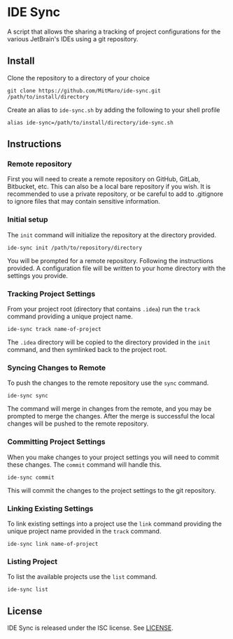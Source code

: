 # IDE Sync

A script that allows the sharing a tracking of project configurations for the various JetBrain's IDEs using a git
repository.

## Install

Clone the repository to a directory of your choice

    git clone https://github.com/MitMaro/ide-sync.git /path/to/install/directory

Create an alias to `ide-sync.sh` by adding the following to your shell profile

    alias ide-sync=/path/to/install/directory/ide-sync.sh

## Instructions

### Remote repository

First you will need to create a remote repository on GitHub, GitLab, Bitbucket, etc. This can also be a local bare
repository if you wish. It is recommended to use a private repository, or be careful to add to .gitignore to ignore
files that may contain sensitive information.

### Initial setup

The `init` command will initialize the repository at the directory provided.

    ide-sync init /path/to/repository/directory

You will be prompted for a remote repository. Following the instructions provided. A configuration file will be written
to your home directory with the settings you provide.


### Tracking Project Settings

From your project root (directory that contains `.idea`) run the `track` command providing a unique project name.

    ide-sync track name-of-project

The `.idea` directory will be copied to the directory provided in the `init` command, and then symlinked back to the
project root.

### Syncing Changes to Remote

To push the changes to the remote repository use the `sync` command.

    ide-sync sync

The command will merge in changes from the remote, and you may be prompted to merge the changes. After the merge is
successful the local changes will be pushed to the remote repository. 

### Committing Project Settings

When you make changes to your project settings you will need to commit these changes. The `commit` command will handle
this.

    ide-sync commit

This will commit the changes to the project settings to the git repository.

### Linking Existing Settings

To link existing settings into a project use the `link` command providing the unique project name provided in the
`track` command.

    ide-sync link name-of-project

### Listing Project

To list the available projects use the `list` command.

    ide-sync list

## License

IDE Sync is released under the ISC license. See [LICENSE](LICENSE).
